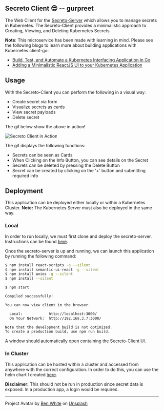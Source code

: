 ## Secreto Client 😎 -- gurpreet

The Web Client for the [Secreto-Server](https://gitlab.com/k2511/secreto-server) which allows you to manage secrets in Kubernetes.
The Secreto-Client provides a minimalistic approach to Creating, Viewing, and Deleting Kubernetes Secrets.

**Note:** This microservice has been made with learning
in mind. Please see the following blogs to learn more about
building applications with Kubernetes client-go:

- [Build, Test, and Automate a Kubernetes Interfacing Application in Go](https://awkwardferny.medium.com/build-test-and-automate-a-kubernetes-interfacing-application-in-go-da71e4d5aaef)
- [Adding a Minimalistic ReactJS UI to your Kubernetes Application](https://awkwardferny.medium.com/adding-a-minimalistic-reactjs-ui-to-your-kubernetes-application-d4e1859d312b)

## Usage

With the Secreto-Client you can perform the following in a visual way:

- Create secret via form
- Visualize secrets as cards
- View secret payloads
- Delete secret

The gif below show the above in action!

![Secreto Client in Action](images/secreto_client.gif)

The gif displays the following functions:

- Secrets can be seen as Cards
- When Clicking on the Info Button, you can see details on the Secret
- Secrets can be deleted by pressing the Delete Button
- Secret can be created by clicking on the '+' button and submitting required info

## Deployment

This application can be deployed either locally or within a Kubernetes Cluster. 
**Note:** The Kubernetes Server must also be deployed in the same way.

### Local

In order to run locally, we must first clone and deploy the
secreto-server. Instructions can be found [here](https://gitlab.com/k2511/secreto-server/-/blob/main/docs/development.md).

Once the secreto-server is up and running, we can launch this
application by running the following command:

```bash
$ npm install react-scripts -g --silent
$ npm install semantic-ui-react -g --silent
$ npm install axios -g --silent
$ npm install --silent

$ npm start

Compiled successfully!

You can now view client in the browser.

  Local:            http://localhost:3000/
  On Your Network:  http://192.168.3.7:3000/

Note that the development build is not optimized.
To create a production build, use npm run build.
```

A window should automatically open containing the
Secreto-Client UI.

### In Cluster

This application can be hosted within a cluster and accessed from
anywhere with the correct configuration. In order to do this, you
can use the helm chart I created [here](https://gitlab.com/k2511/secreto-helm).

**Disclaimer:** This should not be run in production since
secret data is exposed. In a production app, a login would
be required.

---

Project Avatar by <a href="https://unsplash.com/@benwhitephotography?utm_source=unsplash&utm_medium=referral&utm_content=creditCopyText">Ben White</a> on <a href="https://unsplash.com/s/photos/secret?utm_source=unsplash&utm_medium=referral&utm_content=creditCopyText">Unsplash</a>
